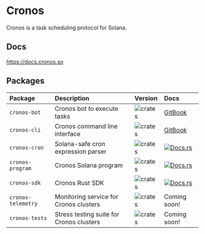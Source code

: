 # Cronos

Cronos is a task scheduling protocol for Solana.

## Docs

https://docs.cronos.so

## Packages

| Package            | Description                                | Version                                                                | Docs                                                                                   |
| :----------------- | :----------------------------------------- | :--------------------------------------------------------------------- | :------------------------------------------------------------------------------------- |
| `cronos-bot`       | Cronos bot to execute tasks                | ![crates](https://img.shields.io/crates/v/cronos-bot?color=blue)       | [GitBook](https://docs.cronos.so/about/architecture/bots)                              |
| `cronos-cli`       | Cronos command line interface              | ![crates](https://img.shields.io/crates/v/cronos-cli?color=blue)       | [GitBook](https://docs.cronos.so/about/cli)                                            |
| `cronos-cron`      | Solana-safe cron expression parser         | ![crates](https://img.shields.io/crates/v/cronos-cron?color=blue)      | [![Docs.rs](https://docs.rs/cronos-cron/badge.svg)](https://docs.rs/cronos-cron)       |
| `cronos-program`   | Cronos Solana program                      | ![crates](https://img.shields.io/crates/v/cronos-program?color=blue)   | [![Docs.rs](https://docs.rs/cronos-program/badge.svg)](https://docs.rs/cronos-program) |
| `cronos-sdk`       | Cronos Rust SDK                            | ![crates](https://img.shields.io/crates/v/cronos-sdk?color=blue)       | [![Docs.rs](https://docs.rs/cronos-sdk/badge.svg)](https://docs.rs/cronos-sdk)         |
| `cronos-telemetry` | Monitoring service for Cronos clusters | ![crates](https://img.shields.io/crates/v/cronos-telemetry?color=blue) | Coming soon!                                                                           |
| `cronos-tests` | Stress testing suite for Cronos clusters  | ![crates](https://img.shields.io/crates/v/cronos-tests?color=blue) | Coming soon!                                                                           |
